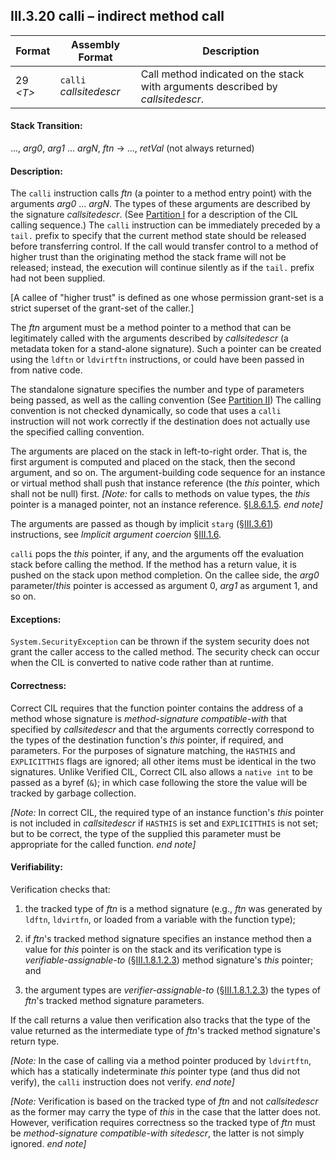 ## III.3.20 calli &ndash; indirect method call

 | Format | Assembly Format | Description
 | ---- | ---- | ----
 | 29 _\<T\>_ | `calli` _callsitedescr_ | Call method indicated on the stack with arguments described by _callsitedescr_.

#### Stack Transition:

&hellip;, _arg0_, _arg1_ &hellip; _argN_, _ftn_ &rarr; &hellip;, _retVal_ (not always returned)

#### Description:

The `calli` instruction calls _ftn_ (a pointer to a method entry point) with the arguments _arg0_ &hellip; _argN_. The types of these arguments are described by the signature _callsitedescr_. (See [Partition I](#todo-missing-hyperlink) for a description of the CIL calling sequence.) The `calli` instruction can be immediately preceded by a `tail.` prefix to specify that the current method state should be released before transferring control. If the call would transfer control to a method of higher trust than the originating method the stack frame will not be released; instead, the execution will continue silently as if the `tail.` prefix had not been supplied.

[A callee of "higher trust" is defined as one whose permission grant-set is a strict superset of the grant-set of the caller.]

The _ftn_ argument must be a method pointer to a method that can be legitimately called with the arguments described by _callsitedescr_ (a metadata token for a stand-alone signature). Such a pointer can be created using the `ldftn` or `ldvirtftn` instructions, or could have been passed in from native code.

The standalone signature specifies the number and type of parameters being passed, as well as the calling convention (See [Partition II](#todo-missing-hyperlink)) The calling convention is not checked dynamically, so code that uses a `calli` instruction will not work correctly if the destination does not actually use the specified calling convention.

The arguments are placed on the stack in left-to-right order. That is, the first argument is computed and placed on the stack, then the second argument, and so on. The argument-building code sequence for an instance or virtual method shall push that instance reference (the *this* pointer, which shall not be null) first. _[Note:_ for calls to methods on value types, the *this* pointer is a managed pointer, not an instance reference. §[I.8.6.1.5](i.8.6.1.5-method-signatures.md). _end note]_

The arguments are passed as though by implicit `starg` (§[III.3.61](iii.3.61-starg-length.md)) instructions, see _Implicit argument coercion_ §[III.1.6](iii.1.6-implicit-argument-coercion.md).

`calli` pops the *this* pointer, if any, and the arguments off the evaluation stack before calling the method. If the method has a return value, it is pushed on the stack upon method completion. On the callee side, the _arg0_ parameter/_this_ pointer is accessed as argument 0, _arg1_ as argument 1, and so on.

#### Exceptions:

`System.SecurityException` can be thrown if the system security does not grant the caller access to the called method. The security check can occur when the CIL is converted to native code rather than at runtime.

#### Correctness:

Correct CIL requires that the function pointer contains the address of a method whose signature is *method-signature compatible-with* that specified by _callsitedescr_ and that the arguments correctly correspond to the types of the destination function's *this* pointer, if required, and parameters. For the purposes of signature matching, the `HASTHIS` and `EXPLICITTHIS` flags are ignored; all other items must be identical in the two signatures. Unlike Verified CIL, Correct CIL also allows a `native int` to be passed as a byref (`&`); in which case following the store the value will be tracked by garbage collection.

_[Note:_ In correct CIL, the required type of an instance function's *this* pointer is not included in _callsitedescr_ if `HASTHIS` is set and `EXPLICITTHIS` is not set; but to be correct, the type of the supplied this parameter must be appropriate for the called function. _end note]_

#### Verifiability:

Verification checks that:

 1. the tracked type of _ftn_ is a method signature (e.g., _ftn_ was generated by `ldftn`, `ldvirtfn`, or loaded from a variable with the function type);

 2. if _ftn_'s tracked method signature specifies an instance method then a value for *this* pointer is on the stack and its verification type is *verifiable-assignable-to* (§[III.1.8.1.2.3](iii.1.8.1.2.3-verification-type-compatibility.md)) method signature's *this* pointer; and
 
 3. the argument types are *verifier-assignable-to* (§[III.1.8.1.2.3](iii.1.8.1.2.3-verification-type-compatibility.md)) the types of _ftn_'s tracked method signature parameters.

If the call returns a value then verification also tracks that the type of the value returned as the intermediate type of _ftn_'s tracked method signature's return type.

_[Note:_ In the case of calling via a method pointer produced by `ldvirtftn`, which has a statically indeterminate *this* pointer type (and thus did not verify), the `calli` instruction does not verify. _end note]_

_[Note:_ Verification is based on the tracked type of _ftn_ and not _callsitedescr_ as the former may carry the type of *this* in the case that the latter does not. However, verification requires correctness so the tracked type of _ftn_ must be *method-signature compatible-with* _sitedescr_, the latter is not simply ignored. _end note]_
